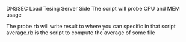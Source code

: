 DNSSEC Load Tesing Server Side
The script will probe CPU and MEM usage

The probe.rb will write result to where you can specific in that script
average.rb is the script to compute the average of some file
